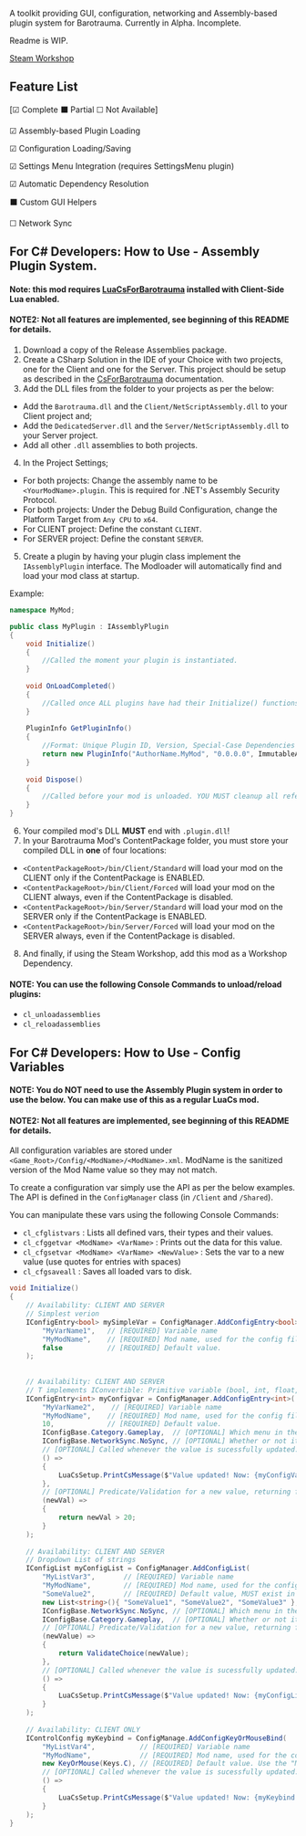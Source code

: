 A toolkit providing GUI, configuration, networking and Assembly-based plugin system for Barotrauma.
Currently in Alpha. Incomplete.

Readme is WIP.

[Steam Workshop]()

## Feature List

[☑ Complete ⬛ Partial ☐ Not Available]


☑ Assembly-based Plugin Loading

☑ Configuration Loading/Saving

☑ Settings Menu Integration (requires SettingsMenu plugin)

☑ Automatic Dependency Resolution 

⬛ Custom GUI Helpers

☐ Network Sync


## For C# Developers: How to Use - Assembly Plugin System.

#### Note: this mod requires [LuaCsForBarotrauma](https://steamcommunity.com/workshop/filedetails/?id=2559634234) installed with Client-Side Lua enabled.
#### NOTE2: Not all features are implemented, see beginning of this README for details.


1. Download a copy of the Release Assemblies package.  
2. Create a CSharp Solution in the IDE of your Choice with two projects, one for the Client and one for the Server. This project should be setup as described in the [CsForBarotrauma](https://evilfactory.github.io/LuaCsForBarotrauma/cs-docs/html/index.html) documentation.
3. Add the DLL files from the folder to your projects as per the below:
- Add the `Barotrauma.dll` and the `Client/NetScriptAssembly.dll` to your Client project and;
- Add the `DedicatedServer.dll` and the `Server/NetScriptAssembly.dll` to your Server project.
- Add all other `.dll` assemblies to both projects.
4. In the Project Settings;
- For both projects: Change the assembly name to be `<YourModName>.plugin`. This is required for .NET's Assembly Security Protocol.
- For both projects: Under the Debug Build Configuration, change the Platform Target from `Any CPU` to `x64`.
- For CLIENT project: Define the constant `CLIENT`.
- For SERVER project: Define the constant `SERVER`.
5. Create a plugin by having your plugin class implement the `IAssemblyPlugin` interface. The Modloader will automatically find and load your mod class at startup.

Example:
```csharp
namespace MyMod;

public class MyPlugin : IAssemblyPlugin
{
    void Initialize()
    {
        //Called the moment your plugin is instantiated.
    }
    
    void OnLoadCompleted()
    {
        //Called once ALL plugins have had their Initialize() functions called.
    }
    
    PluginInfo GetPluginInfo()
    {
        //Format: Unique Plugin ID, Version, Special-Case Dependencies (Not Yet Implemented)
        return new PluginInfo("AuthorName.MyMod", "0.0.0.0", ImmutableArray<string>.Empty); 
    }
    
    void Dispose()
    {
        //Called before your mod is unloaded. YOU MUST cleanup all references and instances stored by code from the main game!
    }
}
```

6. Your compiled mod's DLL **MUST** end with `.plugin.dll`!
7. In your Barotrauma Mod's ContentPackage folder, you must store your compiled DLL in **one** of four locations:
- `<ContentPackageRoot>/bin/Client/Standard` will load your mod on the CLIENT only if the ContentPackage is ENABLED.
- `<ContentPackageRoot>/bin/Client/Forced` will load your mod on the CLIENT always, even if the ContentPackage is disabled.
- `<ContentPackageRoot>/bin/Server/Standard` will load your mod on the SERVER only if the ContentPackage is ENABLED.
- `<ContentPackageRoot>/bin/Server/Forced` will load your mod on the SERVER always, even if the ContentPackage is disabled.
8. And finally, if using the Steam Workshop, add this mod as a Workshop Dependency.

#### NOTE: You can use the following Console Commands to unload/reload plugins:
- `cl_unloadassemblies`
- `cl_reloadassemblies`

## For C# Developers: How to Use - Config Variables

#### NOTE: You do NOT need to use the Assembly Plugin system in order to use the below. You can make use of this as a regular LuaCs mod.
#### NOTE2: Not all features are implemented, see beginning of this README for details.

All configuration variables are stored under `<Game_Root>/Config/<ModName>/<ModName>.xml`. ModName is the sanitized version of the Mod Name value so they may not match.

To create a configuration var simply use the API as per the below examples. The API is defined in the `ConfigManager` class (in `/Client` and `/Shared`).

You can manipulate these vars using the following Console Commands:

- `cl_cfglistvars` : Lists all defined vars, their types and their values.
- `cl_cfggetvar <ModName> <VarName>` : Prints out the data for this value.
- `cl_cfgsetvar <ModName> <VarName> <NewValue>` : Sets the var to a new value (use quotes for entries with spaces)
- `cl_cfgsaveall` : Saves all loaded vars to disk.

```csharp
void Initialize()
{
    // Availability: CLIENT AND SERVER
    // Simplest verion
    IConfigEntry<bool> mySimpleVar = ConfigManager.AddConfigEntry<bool>(
        "MyVarName1",   // [REQUIRED] Variable name
        "MyModName",    // [REQUIRED] Mod name, used for the config file name.
        false           // [REQUIRED] Default value.
    );
    
    
    // Availability: CLIENT AND SERVER
    // T implements IConvertible: Primitive variable (bool, int, float, etc) and string, enum.
    IConfigEntry<int> myConfigvar = ConfigManager.AddConfigEntry<int>(
        "MyVarName2",    // [REQUIRED] Variable name
        "MyModName",    // [REQUIRED] Mod name, used for the config file name.
        10,             // [REQUIRED] Default value.
        IConfigBase.Category.Gameplay,  // [OPTIONAL] Which menu in the settings should it appear under?
        IConfigBase.NetworkSync.NoSync, // [OPTIONAL] Whether or not it should be synced between server and clients. IGNORED for IConfigControl.
        // [OPTIONAL] Called whenever the value is sucessfully updated.
        () =>                           
        { 
            LuaCsSetup.PrintCsMessage($"Value updated! Now: {myConfigVar.Value}") 
        },
        // [OPTIONAL] Predicate/Validation for a new value, returning false stops Var.Value from being changed. 
        (newVal) =>                     
        { 
            return newVal > 20; 
        }
    );
    
    // Availability: CLIENT AND SERVER
    // Dropdown List of strings
    IConfigList myConfigList = ConfigManager.AddConfigList(
        "MyListVar3",       // [REQUIRED] Variable name
        "MyModName",        // [REQUIRED] Mod name, used for the config file name.
        "SomeValue2",       // [REQUIRED] Default value, MUST exist in the list of values.
        new List<string>(){ "SomeValue1", "SomeValue2", "SomeValue3" }, // [REQUIRED] List of values in the list.
        IConfigBase.NetworkSync.NoSync, // [OPTIONAL] Which menu in the settings should it appear under?
        IConfigBase.Category.Gameplay,  // [OPTIONAL] Whether or not it should be synced between server and clients. IGNORED for IConfigControl.
        // [OPTIONAL] Predicate/Validation for a new value, returning false stops Var.Value from being changed. 
        (newValue) => 
        { 
            return ValidateChoice(newValue); 
        },
        // [OPTIONAL] Called whenever the value is sucessfully updated.
        () =>                           
        {
            LuaCsSetup.PrintCsMessage($"Value updated! Now: {myConfigList.Value}") 
        }
    );
    
    // Availability: CLIENT ONLY
    IControlConfig myKeybind = ConfigManage.AddConfigKeyOrMouseBind(
        "MyListVar4",           // [REQUIRED] Variable name
        "MyModName",            // [REQUIRED] Mod name, used for the config file name.
        new KeyOrMouse(Keys.C), // [REQUIRED] Default value. Use the "MouseButton" Enum for mouse binds.
        // [OPTIONAL] Called whenever the value is sucessfully updated.
        () =>                           
        {
            LuaCsSetup.PrintCsMessage($"Value updated! Now: {myKeybind.GetStringValue()}") 
        }   
    );
}
```
